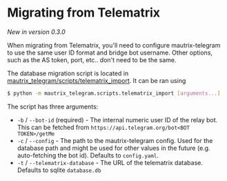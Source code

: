 # Migrating from Telematrix
_New in version 0.3.0_

When migrating from Telematrix, you'll need to configure mautrix-telegram to use
the same user ID format and bridge bot username. Other options, such as the AS
token, port, etc.. don't need to be the same.

The database migration script is located in [mautrix_telegram/scripts/telematrix_import](https://github.com/mautrix/telegram/tree/master/mautrix_telegram/scripts/telematrix_import). It can be ran using
```bash
$ python -m mautrix_telegram.scripts.telematrix_import [arguments...]
```

The script has three arguments:
* `-b` / `--bot-id` (required) - The internal numeric user ID of the relay bot.
  This can be fetched from `https://api.telegram.org/bot<BOT TOKEN>/getMe`
* `-c` / `--config` - The path to the mautrix-telegram config. Used for the
  database path and might be used for other values in the future
  (e.g. auto-fetching the bot id). Defaults to `config.yaml`.
* `-t` / `--telematrix-database` - The URL of the telematrix database.
  Defaults to sqlite `database.db`
